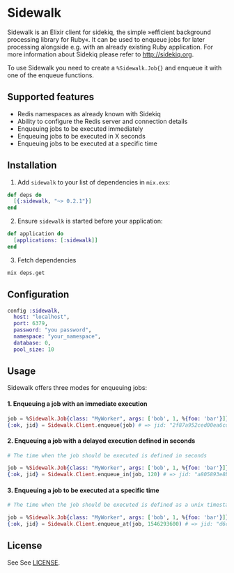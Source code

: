 # Sidewalk
Sidewalk is an Elixir client for sidekiq, the simple »efficient background processing library for Ruby«.
It can be used to enqueue jobs for later processing alongside e.g. with an already existing Ruby application.
For more information about Sidekiq please refer to http://sidekiq.org.

To use Sidewalk you need to create a `%Sidewalk.Job{}` and enqueue it with one of the enqueue functions.

## Supported features
* Redis namespaces as already known with Sidekiq
* Ability to configure the Redis server and connection details
* Enqueuing jobs to be executed immediately
* Enqueuing jobs to be executed in X seconds
* Enqueuing jobs to be executed at a specific time

## Installation
1. Add `sidewalk` to your list of dependencies in `mix.exs`:

  ```elixir
  def deps do
    [{:sidewalk, "~> 0.2.1"}]
  end
  ```

2. Ensure `sidewalk` is started before your application:

  ```elixir
  def application do
    [applications: [:sidewalk]]
  end
  ```

3. Fetch dependencies

  ```bash
  mix deps.get
  ```

## Configuration

```elixir
config :sidewalk,
  host: "localhost",
  port: 6379,
  password: "you password",
  namespace: "your_namespace",
  database: 0,
  pool_size: 10
```

## Usage
Sidewalk offers three modes for enqueuing jobs:

#### 1. Enqueuing a job with an immediate execution

```elixir
job = %Sidewalk.Job{class: "MyWorker", args: ['bob', 1, %{foo: 'bar'}]}
{:ok, jid} = Sidewalk.Client.enqueue(job) # => jid: "2f87a952ced00ea6cdd61245"
```

#### 2. Enqueuing a job with a delayed execution defined in seconds

```elixir
# The time when the job should be executed is defined in seconds

job = %Sidewalk.Job{class: "MyWorker", args: ['bob', 1, %{foo: 'bar'}]}
{:ok, jid} = Sidewalk.Client.enqueue_in(job, 120) # => jid: "a805893e8bd98bf965d1dd54"
```

#### 3. Enqueuing a job to be executed at a specific time

```elixir
# The time when the job should be executed is defined as a unix timestamp

job = %Sidewalk.Job{class: "MyWorker", args: ['bob', 1, %{foo: 'bar'}]}
{:ok, jid} = Sidewalk.Client.enqueue_at(job, 1546293600) # => jid: "d6ceac7d6c42d35ff6cac8a0"
```

## License
See See [LICENSE](https://github.com/railsmechanic/sidewalk/blob/master/LICENSE).
